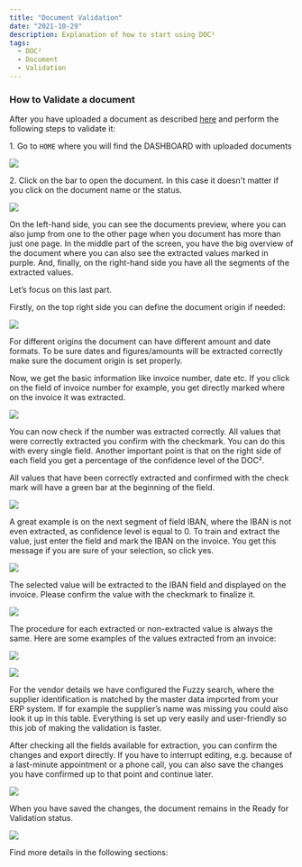 ```yaml
---
title: "Document Validation"
date: "2021-10-29"
description: Explanation of how to start using DOC²
tags:
  - DOC²
  - Document
  - Validation
---
```


### How to Validate a document

After you have uploaded a document as described [here](/doc2/dashboard/) and perform the following steps to validate it:

1\. Go to `HOME` where you will find the DASHBOARD with uploaded documents

![](/_images/doc2/DOC2_document_validation_dashboard_1.png)

2\. Click on the bar to open the document. In this case it doesn't matter if you click on the document name or the status.

![](/_images/doc2/DOC2_document_validation_invoice-details_2.png)

On the left-hand side, you can see the documents preview, where you can also jump from one to the other page when you document has more than just one page. In the middle part of the screen, you have the big overview of the document where you can also see the extracted values marked in purple. And, finally, on the right-hand side you have all the segments of the extracted values.

Let’s focus on this last part.

Firstly, on the top right side you can define the document origin if needed:

![](/_images/doc2/DOC2_document_validation_amount-and-date-format_3.png)

For different origins the document can have different amount and date formats. To be sure dates and figures/amounts will be extracted correctly make sure the document origin is set properly.

Now, we get the basic information like invoice number, date etc. If you click on the field of invoice number for example, you get directly marked where on the invoice it was extracted.

![](/_images/doc2/DOC2_document_validation_invoice-number_4.png)

You can now check if the number was extracted correctly. All values that were correctly extracted you confirm with the checkmark. You can do this with every single field. Another important point is that on the right side of each field you get a percentage of the confidence level of the DOC².

All values that have been correctly extracted and confirmed with the check mark will have a green bar at the beginning of the field.

![](/_images/doc2/DOC2_document_validation_correct-fields_5.png)

A great example is on the next segment of field IBAN, where the IBAN is not even extracted, as confidence level is equal to 0. To train and extract the value, just enter the field and mark the IBAN on the invoice. You get this message if you are sure of your selection, so click yes.

![](/_images/doc2/DOC2_document_validation_confirmation_6.png)

The selected value will be extracted to the IBAN field and displayed on the invoice. Please confirm the value with the checkmark to finalize it.

![](/_images/doc2/DOC2_document_validation_click-check_7.png)

The procedure for each extracted or non-extracted value is always the same. Here are some examples of the values extracted from an invoice:

![](/_images/doc2/DOC2_document_validation_vat-rate_8.png)

![](/_images/doc2/DOC2_document_validation_supplier-name_9.png)

For the vendor details we have configured the Fuzzy search, where the supplier identification is matched by the master data imported from your ERP system. If for example the supplier’s name was missing you could also look it up in this table. Everything is set up very easily and user-friendly so this job of making the validation is faster.

After checking all the fields available for extraction, you can confirm the changes and export directly. If you have to interrupt editing, e.g. because of a last-minute appointment or a phone call, you can also save the changes you have confirmed up to that point and continue later.

![](/_images/doc2/DOC2_document_validation_save_10.png)

When you have saved the changes, the document remains in the Ready for Validation status.

![](/_images/doc2/DOC2_document_validation_dashboard_11.png)

Find more details in the following sections:
